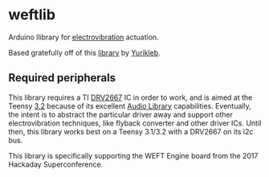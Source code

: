 # weftlib
Arduino llibrary for [electrovibration](https://en.wikipedia.org/wiki/Electrovibration) actuation.  

Based gratefully off of this [library](https://github.com/yurikleb/DRV2667) by [Yurikleb](https://github.com/yurikleb/).  

## Required peripherals  
This library requires a TI [DRV2667](http://www.ti.com/lit/ds/symlink/drv2667.pdf) IC in order to work, and is aimed at the Teensy [3.2](https://www.pjrc.com/store/teensy32.html) because of its excellent [Audio Library](https://www.pjrc.com/teensy/gui/index.html) capabilities. Eventually, the intent is to abstract the particular driver away and support other electrovibration techniques, like flyback converter and other driver ICs. Until then, this library works best on a Teensy 3.1/3.2 with a DRV2667 on its i2c bus.  

This library is specifically supporting the WEFT Engine board from the 2017 Hackaday Superconference.  


